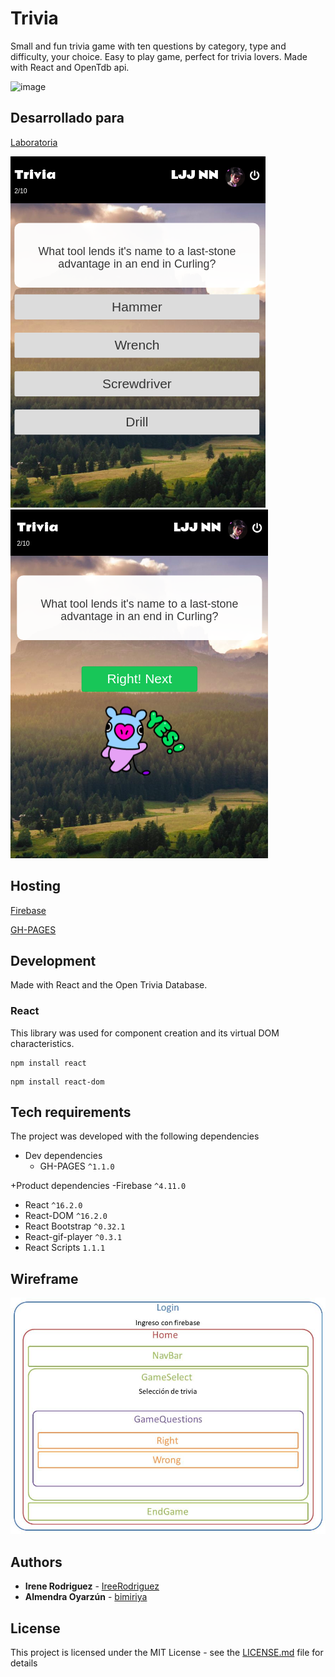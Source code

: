 # Trivia
Small and fun trivia game with ten questions by category, type and difficulty, your choice. Easy to play game, perfect for trivia lovers. Made with React and OpenTdb api.

![image](https://raw.githubusercontent.com/bimiriya/react-trivia/master/sample.png)

## Desarrollado para 
[Laboratoria](http://laboratoria.la)

![sample](sample2.png) ![sample](sample3.png)



## Hosting

[Firebase](https://react-trivia.firebaseapp.com/)

[GH-PAGES](https://bimiriya.github.io/react-trivia/)

## Development

Made with React and the Open Trivia Database.

### React

This library was used for component creation and its virtual DOM characteristics.

```
npm install react
```
```
npm install react-dom
```

## Tech requirements

The project was developed with the following dependencies
+ Dev dependencies
   - GH-PAGES `^1.1.0`

+Product dependencies
   -Firebase `^4.11.0`
   - React `^16.2.0`
   - React-DOM `^16.2.0`
   - React Bootstrap `^0.32.1`
   - React-gif-player `^0.3.1`
   - React Scripts `1.1.1`

## Wireframe

![wireframe](Presentation1.jpg)

## Authors

* **Irene Rodriguez** - [IreeRodriguez](https://github.com/IreeRodriguez)
* **Almendra Oyarzún** - [bimiriya](https://github.com/bimiriya)


## License

This project is licensed under the MIT License - see the [LICENSE.md](LICENSE.md) file for details
